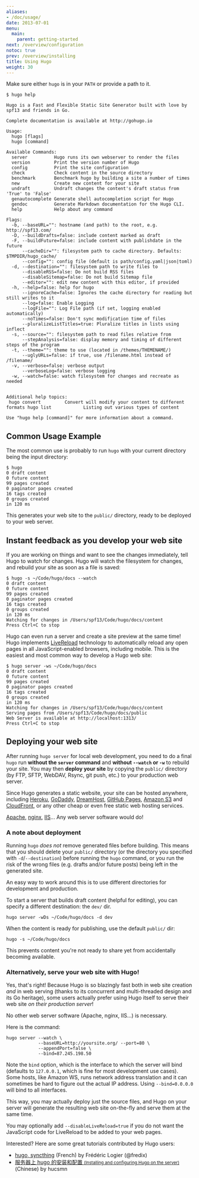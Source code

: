 ```yaml
---
aliases:
- /doc/usage/
date: 2013-07-01
menu:
  main:
    parent: getting-started
next: /overview/configuration
notoc: true
prev: /overview/installing
title: Using Hugo
weight: 30
---
```


Make sure either `hugo` is in your `PATH` or provide a path to it.

<pre><code class="hljs nohighlight">$ hugo help

Hugo is a Fast and Flexible Static Site Generator built with love by spf13 and friends in Go.

Complete documentation is available at http://gohugo.io

Usage:
  hugo [flags]
  hugo [command]

Available Commands:
  server          Hugo runs its own webserver to render the files
  version         Print the version number of Hugo
  config          Print the site configuration
  check           Check content in the source directory
  benchmark       Benchmark hugo by building a site a number of times
  new             Create new content for your site
  undraft         Undraft changes the content's draft status from 'True' to 'False'
  genautocomplete Generate shell autocompletion script for Hugo
  gendoc          Generate Markdown documentation for the Hugo CLI.
  help            Help about any command

Flags:
  -b, --baseURL="": hostname (and path) to the root, e.g. http://spf13.com/
  -D, --buildDrafts=false: include content marked as draft
  -F, --buildFuture=false: include content with publishdate in the future
      --cacheDir="": filesystem path to cache directory. Defaults: $TMPDIR/hugo_cache/
      --config="": config file (default is path/config.yaml|json|toml)
  -d, --destination="": filesystem path to write files to
      --disableRSS=false: Do not build RSS files
      --disableSitemap=false: Do not build Sitemap file
      --editor="": edit new content with this editor, if provided
  -h, --help=false: help for hugo
      --ignoreCache=false: Ignores the cache directory for reading but still writes to it
      --log=false: Enable Logging
      --logFile="": Log File path (if set, logging enabled automatically)
      --noTimes=false: Don't sync modification time of files
      --pluralizeListTitles=true: Pluralize titles in lists using inflect
  -s, --source="": filesystem path to read files relative from
      --stepAnalysis=false: display memory and timing of different steps of the program
  -t, --theme="": theme to use (located in /themes/THEMENAME/)
      --uglyURLs=false: if true, use /filename.html instead of /filename/
  -v, --verbose=false: verbose output
      --verboseLog=false: verbose logging
  -w, --watch=false: watch filesystem for changes and recreate as needed


Additional help topics:
 hugo convert         Convert will modify your content to different formats hugo list            Listing out various types of content

Use "hugo help [command]" for more information about a command.
</code></pre>

## Common Usage Example

The most common use is probably to run `hugo` with your current directory being the input directory:

    $ hugo
    0 draft content
    0 future content
    99 pages created
    0 paginator pages created
    16 tags created
    0 groups created
    in 120 ms

This generates your web site to the `public/` directory,
ready to be deployed to your web server.


## Instant feedback as you develop your web site

If you are working on things and want to see the changes immediately, tell Hugo to watch for changes.
Hugo will watch the filesystem for changes, and rebuild your site as soon as a file is saved:

    $ hugo -s ~/Code/hugo/docs --watch
    0 draft content
    0 future content
    99 pages created
    0 paginator pages created
    16 tags created
    0 groups created
    in 120 ms
    Watching for changes in /Users/spf13/Code/hugo/docs/content
    Press Ctrl+C to stop

Hugo can even run a server and create a site preview at the same time!
Hugo implements [LiveReload](/extras/livereload/) technology to automatically
reload any open pages in all JavaScript-enabled browsers, including mobile.
This is the easiest and most common way to develop a Hugo web site:

    $ hugo server -ws ~/Code/hugo/docs
    0 draft content
    0 future content
    99 pages created
    0 paginator pages created
    16 tags created
    0 groups created
    in 120 ms
    Watching for changes in /Users/spf13/Code/hugo/docs/content
    Serving pages from /Users/spf13/Code/hugo/docs/public
    Web Server is available at http://localhost:1313/
    Press Ctrl+C to stop


## Deploying your web site

After running `hugo server` for local web development,
you need to do a final `hugo` run **without the `server` command**
and **without `--watch` or `-w`** to rebuild your site.
You may then **deploy your site** by copying the `public/` directory
(by FTP, SFTP, WebDAV, Rsync, git push, etc.) to your production web server.

Since Hugo generates a static website, your site can be hosted anywhere,
including [Heroku][], [GoDaddy][], [DreamHost][], [GitHub Pages][],
[Amazon S3][] and [CloudFront][], or any other cheap or even free
static web hosting services.

[Apache][], [nginx][], [IIS][]...  Any web server software would do!

[Apache]: http://httpd.apache.org/ "Apache HTTP Server"
[nginx]: http://nginx.org/
[IIS]: http://www.iis.net/
[Heroku]: https://www.heroku.com/
[GoDaddy]: https://www.godaddy.com/
[DreamHost]: http://www.dreamhost.com/
[GitHub Pages]: https://pages.github.com/
[Amazon S3]: http://aws.amazon.com/s3/
[CloudFront]: http://aws.amazon.com/cloudfront/ "Amazon CloudFront"


### A note about deployment

Running `hugo` *does not* remove generated files before building. This means that you should delete your `public/` directory (or the directory you specified with `-d`/`--destination`) before running the `hugo` command, or you run the risk of the wrong files (e.g. drafts and/or future posts) being left in the generated site.

An easy way to work around this is to use different directories for development and production.

To start a server that builds draft content (helpful for editing), you can specify a different destination: the `dev/` dir.

    hugo server -wDs ~/Code/hugo/docs -d dev

When the content is ready for publishing, use the default `public/` dir:

    hugo -s ~/Code/hugo/docs

This prevents content you're not ready to share yet from accidentally becoming available.

### Alternatively, serve your web site with Hugo!

Yes, that's right!  Because Hugo is so blazingly fast both in web site creation
*and* in web serving (thanks to its concurrent and multi-threaded design and
its Go heritage), some users actually prefer using Hugo itself to serve their
web site *on their production server*!

No other web server software (Apache, nginx, IIS...) is necessary.

Here is the command:

    hugo server --watch \
                --baseURL=http://yoursite.org/ --port=80 \
                --appendPort=false \
                --bind=87.245.198.50

Note the `bind` option, which is the interface to which the server will bind (defaults to `127.0.0.1`, which is fine for most development use cases). Some hosts, like Amazon WS, runs network address translation and it can sometimes be hard to figure out the actual IP address. Using `--bind=0.0.0.0` will bind to all interfaces.

This way, you may actually deploy just the source files,
and Hugo on your server will generate the resulting web site
on-the-fly and serve them at the same time.

You may optionally add `--disableLiveReload=true` if you do not want
the JavaScript code for LiveReload to be added to your web pages.

Interested? Here are some great tutorials contributed by Hugo users:

* [hugo, syncthing](http://fredix.ovh/2014/10/hugo-syncthing/) (French) by Frédéric Logier (@fredix)
* [服务器上 hugo 的安装和配置 <small>(Installing and configuring Hugo on the server)</small>](http://hucsmn.com/post/hugo-tutorial-make-it-work/) (Chinese) by hucsmn
